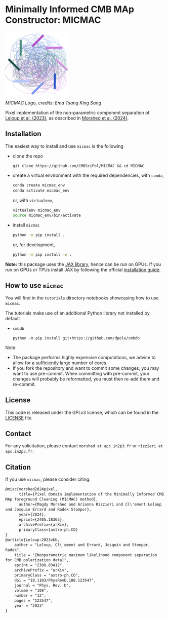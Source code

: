 # Minimally Informed CMB MAp Constructor: MICMAC

<img src="./MICMAC-2.png" alt="drawing" width="200">

_MICMAC Logo, credits: Ema Tsang King Sang_

Pixel implementation of the non-parametric component separation of [Leloup et al. (2023)](https://journals.aps.org/prd/abstract/10.1103/PhysRevD.108.123547), as described in [Morshed et al. (2024)](https://arxiv.org/abs/2405.18365).


## Installation

The easiest way to install and use `micmac` is the following

- clone the repo
    ```
    git clone https://github.com/CMBSciPol/MICMAC && cd MICMAC
    ```
- create a virtual environment with the required dependencies, with `conda`,
    ```bash
    conda create micmac_env
    conda activate micmac_env
    ```
    or, with `virtualenv`,
    ```bash
    virtualenv micmac_env
    source micmac_env/bin/activate
    ```
- install `micmac`
    ```bash
    python -m pip install .
    ```
    or, for development,
    ```bash
    python -m pip install -e .
    ```

**Note:** this package uses the [JAX library](https://jax.readthedocs.io), hence can be run on GPUs. If you run on GPUs or TPUs install JAX by following the official [installation guide](https://jax.readthedocs.io/en/latest/installation.html).


## How to use `micmac`
You will find in the `tutorials` directory notebooks showcasing how to use `micmac`.

The tutorials make use of an additional Python library not installed by default
- `cmbdb`
    ```shell
    python -m pip install git+https://github.com/dpole/cmbdb
    ```

Note: 
* The package performs highly expensive computations, we advice to allow for a sufficiently large number of cores.
* If you fork the repository and want to commit some changes, you may want to use pre-commit. When committing with pre-commit, your changes will probably be reformatted, you must then re-add them and re-commit.


## License
This code is released under the GPLv3 license, which can be found in the [LICENSE](./LICENSE) file.


## Contact
For any solicitation, please contact `morshed at apc.in2p3.fr` or `rizzieri at apc.in2p3.fr`.


## Citation
If you use `micmac`, please consider citing:
```
@misc{morshed2024pixel,
      title={Pixel domain implementation of the Minimally Informed CMB MAp foreground Cleaning (MICMAC) method},
      author={Magdy Morshed and Arianna Rizzieri and Cl\'ement Leloup and Josquin Errard and Radek Stompor},
      year={2024},
      eprint={2405.18365},
      archivePrefix={arXiv},
      primaryClass={astro-ph.CO}
}
@article{Leloup:2023vkb,
    author = "Leloup, Cl\'ement and Errard, Josquin and Stompor, Radek",
    title = "{Nonparametric maximum likelihood component separation for CMB polarization data}",
    eprint = "2308.03412",
    archivePrefix = "arXiv",
    primaryClass = "astro-ph.CO",
    doi = "10.1103/PhysRevD.108.123547",
    journal = "Phys. Rev. D",
    volume = "108",
    number = "12",
    pages = "123547",
    year = "2023"
}
```
